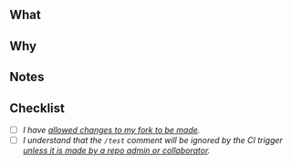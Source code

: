## What

## Why

## Notes
## Checklist

* [ ] _I have [allowed changes to my fork to be made](https://docs.github.com/en/pull-requests/collaborating-with-pull-requests/working-with-forks/allowing-changes-to-a-pull-request-branch-created-from-a-fork)._
* [ ] _I understand that the `/test` comment will be ignored by the CI trigger [unless it is made by a repo admin or collaborator](https://codefresh.io/docs/docs/pipelines/triggers/git-triggers/#support-for-building-pull-requests-from-forks)._
